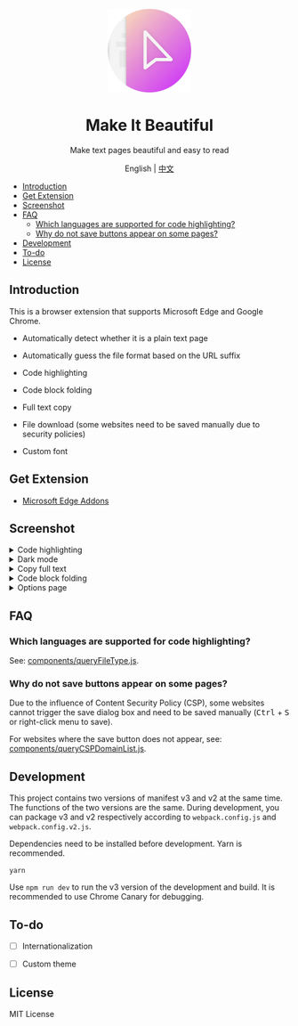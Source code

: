 <p align="center">
  <img width="150px" alt="Logo" src="assets/images/logo.svg" />
</p>

<h1 align="center">Make It Beautiful</h1>
<p align="center">Make text pages beautiful and easy to read</p>
<p align="center">English | <a href="README.zh-CN.md">中文</a></p>

- [Introduction](#introduction)
- [Get Extension](#get-extension)
- [Screenshot](#screenshot)
- [FAQ](#faq)
  - [Which languages are supported for code highlighting?](#which-languages-are-supported-for-code-highlighting)
  - [Why do not save buttons appear on some pages?](#why-do-not-save-buttons-appear-on-some-pages)
- [Development](#development)
- [To-do](#to-do)
- [License](#license)

## Introduction

This is a browser extension that supports Microsoft Edge and Google Chrome.

- Automatically detect whether it is a plain text page

- Automatically guess the file format based on the URL suffix

- Code highlighting

- Code block folding

- Full text copy

- File download (some websites need to be saved manually due to security policies)

- Custom font

## Get Extension

- [Microsoft Edge Addons](https://microsoftedge.microsoft.com/addons/detail/make-it-beautiful/jjgkadobhgomjcppaojffnlooknkkodd)

## Screenshot

<details>
   <summary>Code highlighting</summary>

![Code Highlight](https://file.lifeni.life/dashboard/make-it-beautiful/light.webp)

</details>

<details>
   <summary>Dark mode</summary>

![Dark Mode](https://file.lifeni.life/dashboard/make-it-beautiful/dark.webp)

</details>

<details>
   <summary>Copy full text</summary>

![Copy the full text](https://file.lifeni.life/dashboard/make-it-beautiful/copy.webp)

</details>

<details>
   <summary>Code block folding</summary>

![Code block folding](https://file.lifeni.life/dashboard/make-it-beautiful/fold.webp)

</details>

<details>
   <summary>Options page</summary>

![Options page](https://file.lifeni.life/dashboard/make-it-beautiful/options.webp)

</details>

## FAQ

### Which languages are supported for code highlighting?

See: [components/queryFileType.js](components/queryFileType.js).

### Why do not save buttons appear on some pages?

Due to the influence of Content Security Policy (CSP), some websites cannot trigger the save dialog box and need to be saved manually (<kbd>Ctrl</kbd> + <kbd>S</kbd> or right-click menu to save).

For websites where the save button does not appear, see: [components/queryCSPDomainList.js](components/queryCSPDomainList.js).

## Development

This project contains two versions of manifest v3 and v2 at the same time. The functions of the two versions are the same. During development, you can package v3 and v2 respectively according to `webpack.config.js` and `webpack.config.v2.js`.

Dependencies need to be installed before development. Yarn is recommended.

```shell
yarn
```

Use `npm run dev` to run the v3 version of the development and build. It is recommended to use Chrome Canary for debugging.

## To-do

- [ ] Internationalization

- [ ] Custom theme

## License

MIT License
